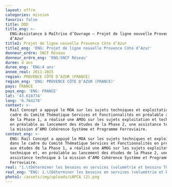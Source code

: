 ```yaml
---
layout: offre
categories: mission
favoris: false
title: DDD
title_eng: >-
  ENG:Assistance à Maîtrise d’Ouvrage – Projet de ligne nouvelle Provence Côte
  d’Azur
title2: Projet de ligne nouvelle Provence Côte d’Azur
title2_eng: 'ENG: Projet de ligne nouvelle Provence Côte d’Azur'
donneur_ordre: SNCF Réseau
donneur_ordre_eng: 'ENG:SNCF Réseau'
duree: 4 ans
duree_eng: 'ENG:4 ans'
annee_real: 2011-2015
region: PROVENCE CÔTE D’AZUR (FRANCE)
region_eng: 'ENG: PROVENCE CÔTE D’AZUR (FRANCE)'
pays: FRANCE
pays_eng: 'ENG: FRANCE'
lat: '43.618774'
long: '6.764278'
context: >-
  Rail Concept a appuyé le MOA sur les sujets techniques et exploitation dans le
  cadre du Comité Thématique Services et Fonctionnalités en préalable aux études
  de la Phase 1, a réalisé une AMOG sur les sujets exploitation et technique et,
  en préalable au lancement des études de la Phase 2, une assistance technique à
  la mission d’AMO Cohérence Système et Programme Ferroviaire.
context_eng: >-
  ENG: Rail Concept a appuyé le MOA sur les sujets techniques et exploitation
  dans le cadre du Comité Thématique Services et Fonctionnalités en préalable
  aux études de la Phase 1, a réalisé une AMOG sur les sujets exploitation et
  technique et, en préalable au lancement des études de la Phase 2, une
  assistance technique à la mission d’AMO Cohérence Système et Programme
  Ferroviaire.
real: "1.\tDéterminer les besoins en services (volumétrie et besoins TGV, TET, TER et Fret) ainsi que les principales fonctionnalités nécessaires à la réalisation de ces services (gare souterraine de Marseille, configuration de la gare de Nice Aéroport, fuseaux de passages, niveaux de desserte…).\r\n\n2.\tAssurer le contrôle et le suivi des études capacité – exploitation (grilles de circulation, graphiques d’occupation des voies des principales gares, conditions d’exploitation des gares et en ligne, conditions du remisage des rames, cohérence des systèmes d’exploitation, cohérence des principes d’alimentation électrique).\r\n\n3.\tParticiper à la rédaction du Programme d’Exploitation de la future Ligne Nouvelle en fonction des priorités retenues par Commission Mobilité 21 à différents horizons."
real_eng: "ENG: 1.\tDéterminer les besoins en services (volumétrie et besoins TGV, TET, TER et Fret) ainsi que les principales fonctionnalités nécessaires à la réalisation de ces services (gare souterraine de Marseille, configuration de la gare de Nice Aéroport, fuseaux de passages, niveaux de desserte…).\r\n\n2.\tAssurer le contrôle et le suivi des études capacité – exploitation (grilles de circulation, graphiques d’occupation des voies des principales gares, conditions d’exploitation des gares et en ligne, conditions du remisage des rames, cohérence des systèmes d’exploitation, cohérence des principes d’alimentation électrique).\r\n\n3.\tParticiper à la rédaction du Programme d’Exploitation de la future Ligne Nouvelle en fonction des priorités retenues par Commission Mobilité 21 à différents horizons."
photo1: /assets/img/uploads/LNPCA (2).png
---
```


